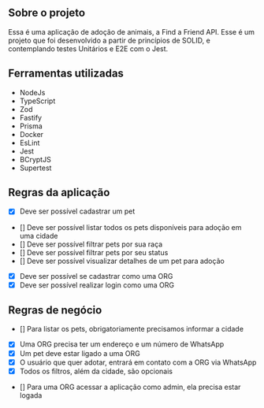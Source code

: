 ## Sobre o projeto 

Essa é uma aplicação de adoção de animais, a Find a Friend API.
Esse é um projeto que foi desenvolvido a partir de princípios de SOLID, e contemplando testes Unitários e E2E com o Jest. 

## Ferramentas utilizadas

- NodeJs
- TypeScript
- Zod
- Fastify
- Prisma
- Docker
- EsLint
- Jest 
- BCryptJS
- Supertest

## Regras da aplicação

- [x] Deve ser possível cadastrar um pet
- [] Deve ser possível listar todos os pets disponíveis para adoção em uma cidade
- [] Deve ser possível filtrar pets por sua raça
- [] Deve ser possível filtrar pets por seu status
- [] Deve ser possível visualizar detalhes de um pet para adoção
- [x] Deve ser possível se cadastrar como uma ORG
- [x] Deve ser possível realizar login como uma ORG

## Regras de negócio

- [] Para listar os pets, obrigatoriamente precisamos informar a cidade
- [x] Uma ORG precisa ter um endereço e um número de WhatsApp
- [x] Um pet deve estar ligado a uma ORG
- [x] O usuário que quer adotar, entrará em contato com a ORG via WhatsApp
- [x] Todos os filtros, além da cidade, são opcionais
- [] Para uma ORG acessar a aplicação como admin, ela precisa estar logada

